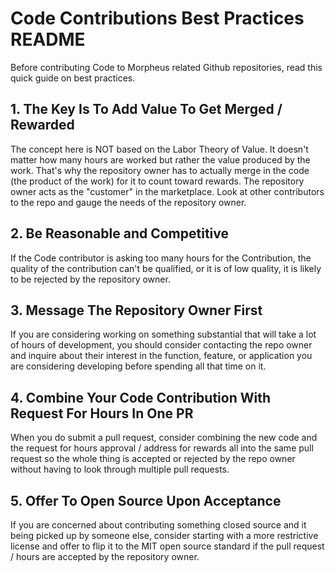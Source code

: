 # Code Contributions Best Practices README

Before contributing Code to Morpheus related Github repositories, read this quick guide on best practices.

## 1. The Key Is To Add Value To Get Merged / Rewarded
The concept here is NOT based on the Labor Theory of Value. It doesn't matter how many hours are worked but rather the value produced by the work. That's why the repository owner has to actually merge in the code (the product of the work) for it to count toward rewards. The repository owner acts as the "customer" in the marketplace. Look at other contributors to the repo and gauge the needs of the repository owner.

## 2. Be Reasonable and Competitive 
If the Code contributor is asking too many hours for the Contribution, the quality of the contribution can't be qualified, or it is of low quality, it is likely to be rejected by the repository owner.

## 3. Message The Repository Owner First
If you are considering working on something substantial that will take a lot of hours of development, you should consider contacting the repo owner and inquire about their interest in the function, feature, or application you are considering developing before spending all that time on it.

## 4. Combine Your Code Contribution With Request For Hours In One PR
When you do submit a pull request, consider combining the new code and the request for hours approval / address for rewards all into the same pull request so the whole thing is accepted or rejected by the repo owner without having to look through multiple pull requests.

## 5. Offer To Open Source Upon Acceptance 
If you are concerned about contributing something closed source and it being picked up by someone else, consider starting with a more restrictive license and offer to flip it to the MIT open source standard if the pull request / hours are accepted by the repository owner. 


